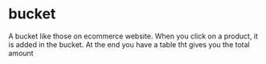 # bucket
A bucket like those on ecommerce website. When you click on a product, it is added in the bucket. At the end you have a table tht gives you the total amount
